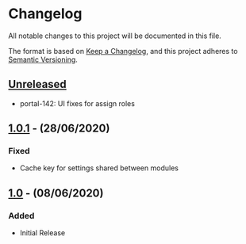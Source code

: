 # Changelog

All notable changes to this project will be documented in this file.

The format is based on [Keep a Changelog](https://keepachangelog.com/en/1.0.0/),
and this project adheres to [Semantic Versioning](https://semver.org/spec/v2.0.0.html).

## [Unreleased]

- portal-142: UI fixes for assign roles

## [1.0.1] - (28/06/2020)

### Fixed
- Cache key for settings shared between modules

## [1.0] - (08/06/2020)

### Added
- Initial Release

[Unreleased]: https://github.com/bristol-su/assign-roles/compare/v1.0.1...HEAD
[1.0.1]: https://github.com/bristol-su/assign-roles/compare/v1.0...v1.0.1
[1.0]: https://github.com/bristol-su/assign-roles/releases/tag/v1.0
